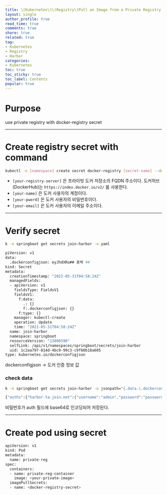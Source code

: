 ```yaml
---
title: \[Kubernetes\]\(Registry\)Pull an Image from a Private Registry
layout: single
author_profile: true
read_time: true
comments: true
share: true
related: true
tag:
- Kubernetes
- Registry
- Harbor
categories:
- Kubernetes
toc: true
toc_sticky: true
toc_label: Contents
popular: true
---
```

# Purpose
use private registry with docker-registry secret

---

# Create registry secret with command

```bash
kubectl -n [namespace] create secret docker-registry [secret-name] --docker-server=<your-registry-server> --docker-username='[your-name]' --docker-password='[your-pword]' --docker-email='[your-email]'
```

- `[your-registry-server]` 은 프라이빗 도커 저장소의 FQDN 주소이다. 도커허브(DockerHub)는 `https://index.docker.io/v2/` 를 사용한다.
- `[your-name]` 은 도커 사용자의 계정이다.
- `[your-pword]` 은 도커 사용자의 비밀번호이다.
- `[your-email]` 은 도커 사용자의 이메일 주소이다.

---

# Verify secret

```bash
k -n springboot get secrets join-harbor -o yaml
```

```bash
piVersion: v1
data:
  .dockerconfigjson: eyJhdXRo## 중략 ##
kind: Secret
metadata:
  creationTimestamp: "2021-05-31T04:58:24Z"
  managedFields:
  - apiVersion: v1
    fieldsType: FieldsV1
    fieldsV1:
      f:data:
        .: {}
        f:.dockerconfigjson: {}
      f:type: {}
    manager: kubectl-create
    operation: Update
    time: "2021-05-31T04:58:24Z"
  name: join-harbor
  namespace: springboot
  resourceVersion: "13800590"
  selfLink: /api/v1/namespaces/springboot/secrets/join-harbor
  uid: 1c2aa797-814d-4bc9-99c3-c9f60b18a605
type: kubernetes.io/dockerconfigjson
```

dockerconfigjson → 도커 인증 정보 값

### check data

```bash
k -n springboot get secrets join-harbor -o jsonpath="{.data.\.dockerconfigjson}" | base64 -d
```

```bash
{"auths":{"harbor-ta.join.net":{"username":"admin","password":"password","auth":"YWRtaW"}}}
```

비밀번호가 auth 필드에 base64로 인코딩되어 저장된다.

---


# Create pod using secret

```bash
apiVersion: v1
kind: Pod
metadata:
  name: private-reg
spec:
  containers:
  - name: private-reg-container
    image: <your-private-image>
  imagePullSecrets:
  - name: <docker-registry-secret>
```